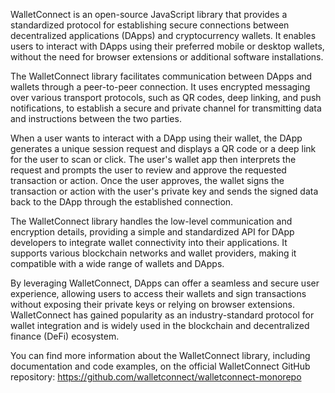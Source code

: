 WalletConnect is an open-source JavaScript library that provides a standardized protocol for establishing secure connections between decentralized applications (DApps) and cryptocurrency wallets. It enables users to interact with DApps using their preferred mobile or desktop wallets, without the need for browser extensions or additional software installations.

The WalletConnect library facilitates communication between DApps and wallets through a peer-to-peer connection. It uses encrypted messaging over various transport protocols, such as QR codes, deep linking, and push notifications, to establish a secure and private channel for transmitting data and instructions between the two parties.

When a user wants to interact with a DApp using their wallet, the DApp generates a unique session request and displays a QR code or a deep link for the user to scan or click. The user's wallet app then interprets the request and prompts the user to review and approve the requested transaction or action. Once the user approves, the wallet signs the transaction or action with the user's private key and sends the signed data back to the DApp through the established connection.

The WalletConnect library handles the low-level communication and encryption details, providing a simple and standardized API for DApp developers to integrate wallet connectivity into their applications. It supports various blockchain networks and wallet providers, making it compatible with a wide range of wallets and DApps.

By leveraging WalletConnect, DApps can offer a seamless and secure user experience, allowing users to access their wallets and sign transactions without exposing their private keys or relying on browser extensions. WalletConnect has gained popularity as an industry-standard protocol for wallet integration and is widely used in the blockchain and decentralized finance (DeFi) ecosystem.

You can find more information about the WalletConnect library, including documentation and code examples, on the official WalletConnect GitHub repository: https://github.com/walletconnect/walletconnect-monorepo


